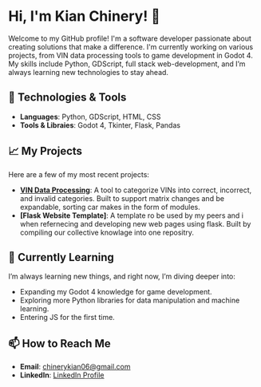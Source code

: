 # Hi, I'm Kian Chinery! 👋

Welcome to my GitHub profile! I'm a software developer passionate about creating solutions that make a difference. I'm currently working on various projects, from VIN data processing tools to game development in Godot 4. My skills include Python, GDScript, full stack web-development, and I’m always learning new technologies to stay ahead.

## 🔧 Technologies & Tools

- **Languages**: Python, GDScript, HTML, CSS
- **Tools & Libraies**: Godot 4, Tkinter, Flask, Pandas

## 📈 My Projects

Here are a few of my most recent projects:

- **[VIN Data Processing](https://github.com/kianCHINERY/VIN-Sorter)**: A tool to categorize VINs into correct, incorrect, and invalid categories. Built to support matrix changes and be expandable, sorting car makes in the form of modules.
- **[Flask Website Template]**: A template ro be used by my peers and i when refernecing and developing new web pages using flask. Built by compiling our collective knowlage into one repositry.

## 🌱 Currently Learning

I’m always learning new things, and right now, I’m diving deeper into:

- Expanding my Godot 4 knowledge for game development.
- Exploring more Python libraries for data manipulation and machine learning.
- Entering JS for the first time.

## 📫 How to Reach Me

- **Email**: chinerykian06@gmail.com
- **LinkedIn**: [LinkedIn Profile](https://www.linkedin.com/in/kian-chinery/)
